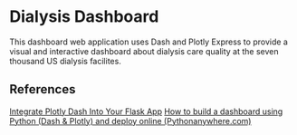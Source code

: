 # Dialysis Dashboard
This dashboard web application uses Dash and Plotly Express to provide a visual and interactive 
dashboard about dialysis care quality at the seven thousand US dialysis facilites.
## References
[Integrate Plotly Dash Into Your Flask App](https://hackersandslackers.com/plotly-dash-with-flask/)
[How to build a dashboard using Python (Dash & Plotly) and deploy online (Pythonanywhere.com)](https://coderzcolumn.com/tutorials/data-science/build-dashboard-using-python-dash-plotly-and-deploy-online-pythonanywhere)
